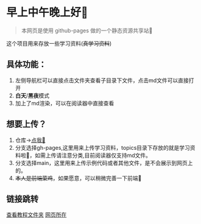 # **早上中午晚上好**👋

> 本网页是使用 github-pages 做的一个静态资源共享站🤗

 这个项目用来存放一些学习资料(~~真学习资料~~)

## 具体功能：

1. 左侧导航栏可以直接点击文件夹查看子目录下文件，点击md文件可以直接打开
2. **白天**/**黑夜**模式
3. 加上了md渲染，可以在阅读器中直接查看

## 想要上传？

1. 仓库->[点我🫲](https://github.com/xiersg/ml_temp.git)
2. 分支选择gh-pages,这里用来上传学习资料，topics目录下存放的就是学习资料啦🍉，如需上传请注意分类,目前阅读器仅支持md文件。
3. 分支选择main，这里用来上传示例代码或者其他文件，是不会展示到网页上的。
4. ~~本人是前端菜鸡~~，如果愿意，可以稍微完善一下前端🤗

## 链接跳转

[查看教程文件夹](https://github.com/xiersg/ml_temp/tree/gh-pages/topics)
[网页所在](https://xiersg.github.io/GdutRSS)
